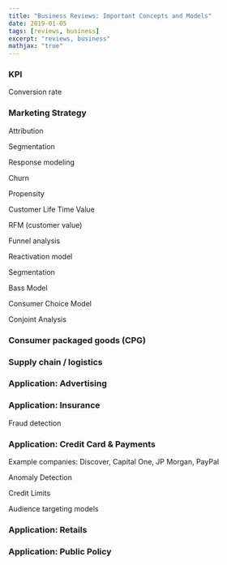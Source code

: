 ```yaml
---
title: "Business Reviews: Important Concepts and Models"
date: 2019-01-05
tags: [reviews, business]
excerpt: "reviews, business"
mathjax: "true"
---
```


### KPI

Conversion rate 

### Marketing Strategy

Attribution

Segmentation

Response modeling

Churn

Propensity

Customer Life Time Value

RFM (customer value)

Funnel analysis

Reactivation model

Segmentation

Bass Model

Consumer Choice Model

Conjoint Analysis

### Consumer packaged goods (CPG)

### Supply chain / logistics

### Application: Advertising

### Application: Insurance

Fraud detection

### Application: Credit Card & Payments

Example companies: Discover, Capital One, JP Morgan, PayPal

Anomaly Detection

Credit Limits

Audience targeting models 

### Application: Retails

### Application: Public Policy
